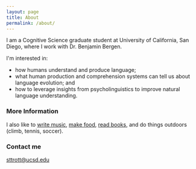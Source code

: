 ```yaml
---
layout: page
title: About
permalink: /about/
---
```


I am a Cognitive Science graduate student at University of California, San Diego, where I work with Dr. Benjamin Bergen. 

I'm interested in:

* how humans understand and produce language;
* what human production and comprehension systems can tell us about language evolution; and 
* how to leverage insights from psycholinguistics to improve natural language understanding.


### More Information

I also like to [write music](https://soundcloud.com/seantrott), [make food](https://seanmakesfood.wordpress.com/), [read books](https://www.goodreads.com/review/list/9359693), and do things outdoors (climb, tennis, soccer).

### Contact me

[sttrott@ucsd.edu](mailto:sttrott@ucsd.com)